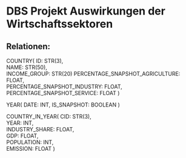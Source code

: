 # DBS Projekt Auswirkungen der Wirtschaftssektoren

## Relationen:

COUNTRY(
    ID: STR(3), <br>
    NAME: STR(50), <br>
    INCOME_GROUP: STR(20)
    PERCENTAGE_SNAPSHOT_AGRICULTURE: FLOAT, <br>
    PERCENTAGE_SNAPSHOT_INDUSTRY: FLOAT, <br>
    PERCENTAGE_SNAPSHOT_SERVICE: FLOAT
    )

YEAR(
    DATE: INT, IS_SNAPSHOT: BOOLEAN
)

COUNTRY_IN_YEAR(
    CID: STR(3), <br>
    YEAR: INT, <br>
    INDUSTRY_SHARE: FLOAT, <br>
    GDP: FLOAT, <br>
    POPULATION: INT, <br>
    EMISSION: FLOAT
)